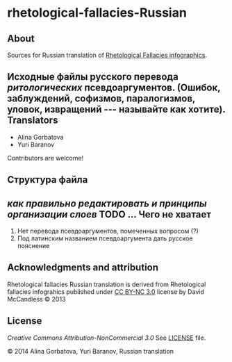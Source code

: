 rhetological-fallacies-Russian
==============================
About
-----
 Sources for Russian translation of [Rhetological Fallacies infographics](http://www.informationisbeautiful.net/visualizations/rhetological-fallacies/).
 
 Исходные файлы русского перевода _ритологических_ псевдоаргументов. (Ошибок, заблуждений, софизмов, паралогизмов, уловок, извращений --- называйте как хотите).
Translators
-----------
* Alina Gorbatova
* Yuri Baranov

Contributors are welcome!

Структура файла 
---------------

*как правильно редактировать и принципы организации слоев*
 TODO ...
Чего не хватает
----------------

 1. Нет перевода псевдоаргументов, помеченных вопросом (?)
 2. Под латинским названием псевдоаргумента дать русское пояснение

 
Acknowledgments and attribution
-------------------------------
 Rhetological fallacies Russian translation is derived from Rhetological fallacies infograhics published under [CC BY-NC 3.0](http://creativecommons.org/licenses/by-nc/3.0/) license by  David McCandless &copy; 2013
 
 
License
-------
*Creative Commons Attribution-NonCommercial 3.0*
See [LICENSE](./LICENSE) file.




&copy; 2014 Alina Gorbatova, Yuri Baranov, Russian translation
 